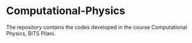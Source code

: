 # Computational-Physics
The repository contains the codes developed in the course Computational Physics, BITS Pilani.
